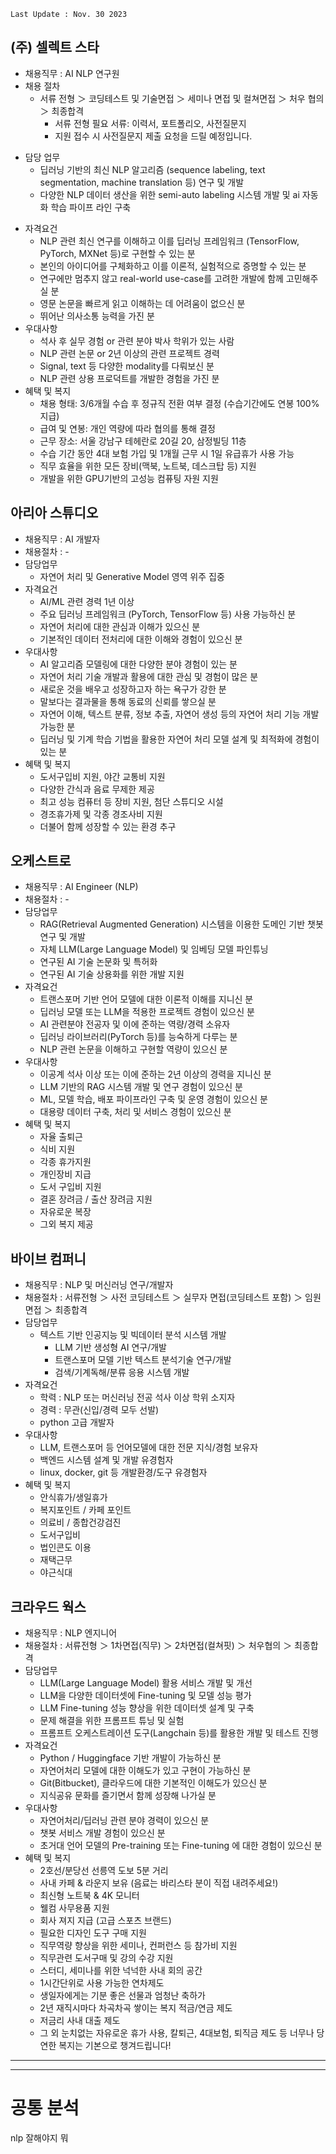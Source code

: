 	Last Update : Nov. 30 2023
## (주) 셀렉트 스타

- 채용직무 : AI NLP 연구원
- 채용 절차
	- 서류 전형 ＞ 코딩테스트 및 기술면접 ＞ 세미나 면접 및 컬쳐면접 ＞ 처우 협의 ＞ 최종합격  
		* 서류 전형 필요 서류: 이력서, 포트폴리오, 사전질문지  
		* 지원 접수 시 사전질문지 제출 요청을 드릴 예정입니다.
* 담당 업무
	* 딥러닝 기반의 최신 NLP 알고리즘 (sequence labeling, text segmentation, machine translation 등) 연구 및 개발  
	- 다양한 NLP 데이터 생산을 위한 semi-auto labeling 시스템 개발 및 ai 자동화 학습 파이프 라인 구축
- 자격요건
	- NLP 관련 최신 연구를 이해하고 이를 딥러닝 프레임워크 (TensorFlow, PyTorch, MXNet 등)로 구현할 수 있는 분  
	- 본인의 아이디어를 구체화하고 이를 이론적, 실험적으로 증명할 수 있는 분  
	- 연구에만 멈추지 않고 real-world use-case를 고려한 개발에 함께 고민해주실 분  
	- 영문 논문을 빠르게 읽고 이해하는 데 어려움이 없으신 분  
	- 뛰어난 의사소통 능력을 가진 분
- 우대사항
	- 석사 후 실무 경험 or 관련 분야 박사 학위가 있는 사람  
	- NLP 관련 논문 or 2년 이상의 관련 프로젝트 경력  
	- Signal, text 등 다양한 modality를 다뤄보신 분  
	- NLP 관련 상용 프로덕트를 개발한 경험을 가진 분
- 혜택 및 복지
	- 채용 형태: 3/6개월 수습 후 정규직 전환 여부 결정 (수습기간에도 연봉 100% 지급)  
	- 급여 및 연봉: 개인 역량에 따라 협의를 통해 결정  
	- 근무 장소: 서울 강남구 테헤란로 20길 20, 삼정빌딩 11층  
	- 수습 기간 동안 4대 보험 가입 및 1개월 근무 시 1일 유급휴가 사용 가능  
	- 직무 효율을 위한 모든 장비(맥북, 노트북, 데스크탑 등) 지원  
	- 개발을 위한 GPU기반의 고성능 컴퓨팅 자원 지원

## 아리아 스튜디오

- 채용직무 : AI 개발자
- 채용절차 : -
- 담당업무
	- 자연어 처리 및 Generative Model 영역 위주 집중
- 자격요건
	- AI/ML 관련 경력 1년 이상  
	- 주요 딥러닝 프레임워크 (PyTorch, TensorFlow 등) 사용 가능하신 분  
	- 자연어 처리에 대한 관심과 이해가 있으신 분  
	- 기본적인 데이터 전처리에 대한 이해와 경험이 있으신 분  
- 우대사항
	- AI 알고리즘 모델링에 대한 다양한 분야 경험이 있는 분  
	- 자연어 처리 기술 개발과 활용에 대한 관심 및 경험이 많은 분  
	- 새로운 것을 배우고 성장하고자 하는 욕구가 강한 분  
	- 말보다는 결과물을 통해 동료의 신뢰를 쌓으실 분  
	- 자연어 이해, 텍스트 분류, 정보 추출, 자연어 생성 등의 자연어 처리 기능 개발 가능한 분  
	- 딥러닝 및 기계 학습 기법을 활용한 자연어 처리 모델 설계 및 최적화에 경험이 있는 분
- 혜택 및 복지
	- 도서구입비 지원, 야간 교통비 지원  
	- 다양한 간식과 음료 무제한 제공  
	- 최고 성능 컴퓨터 등 장비 지원, 첨단 스튜디오 시설  
	- 경조휴가제 및 각종 경조사비 지원  
	- 더불어 함께 성장할 수 있는 환경 추구

## 오케스트로

- 채용직무 : AI Engineer (NLP)
- 채용절차 : -
- 담당업무
	- RAG(Retrieval Augmented Generation) 시스템을 이용한 도메인 기반 챗봇 연구 및 개발  
	- 자체 LLM(Large Language Model) 및 임베딩 모델 파인튜닝  
	- 연구된 AI 기술 논문화 및 특허화  
	- 연구된 AI 기술 상용화를 위한 개발 지원
- 자격요건
	- 트랜스포머 기반 언어 모델에 대한 이론적 이해를 지니신 분  
	- 딥러닝 모델 또는 LLM을 적용한 프로젝트 경험이 있으신 분  
	- AI 관련분야 전공자 및 이에 준하는 역량/경력 소유자  
	- 딥러닝 라이브러리(PyTorch 등)를 능숙하게 다루는 분  
	- NLP 관련 논문을 이해하고 구현할 역량이 있으신 분
- 우대사항
	- 이공계 석사 이상 또는 이에 준하는 2년 이상의 경력을 지니신 분  
	- LLM 기반의 RAG 시스템 개발 및 연구 경험이 있으신 분  
	- ML, 모델 학습, 배포 파이프라인 구축 및 운영 경험이 있으신 분  
	- 대용량 데이터 구축, 처리 및 서비스 경험이 있으신 분
- 혜택 및 복지
	- 자율 출퇴근
	- 식비 지원
	- 각종 휴가지원
	- 개인장비 지급
	- 도서 구입비 지원
	- 결혼 장려금 / 출산 장려금 지원
	- 자유로운 복장
	- 그외 복지 제공

## 바이브 컴퍼니

- 채용직무 : NLP 및 머신러닝 연구/개발자
- 채용절차 : 서류전형 ＞ 사전 코딩테스트 ＞ 실무자 면접(코딩테스트 포함) ＞ 임원면접 ＞ 최종합격
- 담당업무
	- 텍스트 기반 인공지능 및 빅데이터 분석 시스템 개발
		- LLM 기반 생성형 AI 연구/개발  
		- 트랜스포머 모델 기반 텍스트 분석기술 연구/개발  
		- 검색/기계독해/분류 응용 시스템 개발
- 자격요건
	- 학력 : NLP 또는 머신러닝 전공 석사 이상 학위 소지자  
	- 경력 : 무관(신입/경력 모두 선발)  
	- python 고급 개발자
- 우대사항
	- LLM, 트랜스포머 등 언어모델에 대한 전문 지식/경험 보유자  
	- 백엔드 시스템 설계 및 개발 유경험자  
	- linux, docker, git 등 개발환경/도구 유경험자
- 혜택 및 복지
	- 안식휴가/생일휴가  
	- 복지포인트 / 카페 포인트  
	- 의료비 / 종합건강검진  
	- 도서구입비  
	- 법인콘도 이용  
	- 재택근무  
	- 야근식대

## 크라우드 웍스

- 채용직무 : NLP 엔지니어
- 채용절차 : 서류전형 ＞ 1차면접(직무) ＞ 2차면접(컬쳐핏) ＞ 처우협의 ＞ 최종합격
- 담당업무
	- LLM(Large Language Model) 활용 서비스 개발 및 개선  
	- LLM을 다양한 데이터셋에 Fine-tuning 및 모델 성능 평가  
	- LLM Fine-tuning 성능 향상을 위한 데이터셋 설계 및 구축  
	- 문제 해결을 위한 프롬프트 튜닝 및 실험  
	- 프롬프트 오케스트레이션 도구(Langchain 등)를 활용한 개발 및 테스트 진행
- 자격요건
	- Python / Huggingface 기반 개발이 가능하신 분  
	- 자연어처리 모델에 대한 이해도가 있고 구현이 가능하신 분  
	- Git(Bitbucket), 클라우드에 대한 기본적인 이해도가 있으신 분  
	- 지식공유 문화를 즐기면서 함께 성장해 나가실 분
- 우대사항
	- 자연어처리/딥러닝 관련 분야 경력이 있으신 분  
	- 챗봇 서비스 개발 경험이 있으신 분  
	- 초거대 언어 모델의 Pre-training 또는 Fine-tuning 에 대한 경험이 있으신 분
- 혜택 및 복지
	- 2호선/분당선 선릉역 도보 5분 거리  
	- 사내 카페 & 라운지 보유 (음료는 바리스타 분이 직접 내려주세요!)  
	- 최신형 노트북 & 4K 모니터  
	- 웰컴 사무용품 지원  
	- 회사 져지 지급 (고급 스포츠 브랜드)  
	- 필요한 디자인 도구 구매 지원
	- 직무역량 향상을 위한 세미나, 컨퍼런스 등 참가비 지원  
	- 직무관련 도서구매 및 강의 수강 지원  
	- 스터디, 세미나를 위한 넉넉한 사내 회의 공간
	- 1시간단위로 사용 가능한 연차제도  
	- 생일자에게는 기분 좋은 선물과 엄청난 축하가  
	- 2년 재직시마다 차곡차곡 쌓이는 복지 적금/연금 제도  
	- 저금리 사내 대출 제도  
	- 그 외 눈치없는 자유로운 휴가 사용, 칼퇴근, 4대보험, 퇴직금 제도 등 너무나 당연한 복지는 기본으로 챙겨드립니다!



---

---

# 공통 분석

nlp 잘해야지 뭐